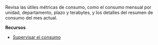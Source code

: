 Revisa las útiles métricas de consumo, como el consumo mensual por unidad, departamento, plazo y terabytes, y los detalles del resumen de consumo del mes actual.

**Recursos**

-   [Supervisar el consumo](https://docs.teradata.com/search/all?query=Monitoring+Consumption&content-lang=en-US)
